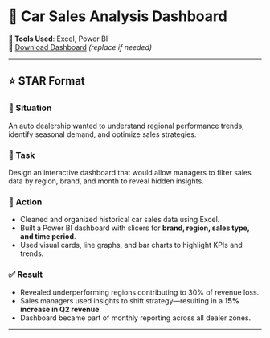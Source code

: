 # 🚗 Car Sales Analysis Dashboard

**🔧 Tools Used**: Excel, Power BI  
📄 [Download Dashboard](https://github.com/omkar-247/PowerBI-Projects/blob/main/car%20sales%20analysis.pdf) _(replace if needed)_

---

## ⭐ STAR Format

### 📌 Situation  
An auto dealership wanted to understand regional performance trends, identify seasonal demand, and optimize sales strategies.

### 🎯 Task  
Design an interactive dashboard that would allow managers to filter sales data by region, brand, and month to reveal hidden insights.

### 🔧 Action  
- Cleaned and organized historical car sales data using Excel.
- Built a Power BI dashboard with slicers for **brand, region, sales type, and time period**.
- Used visual cards, line graphs, and bar charts to highlight KPIs and trends.

### ✅ Result  
- Revealed underperforming regions contributing to 30% of revenue loss.
- Sales managers used insights to shift strategy—resulting in a **15% increase in Q2 revenue**.
- Dashboard became part of monthly reporting across all dealer zones.

---



```markdown

